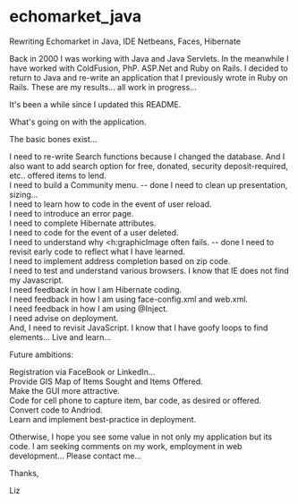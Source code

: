 # echomarket_java
Rewriting Echomarket in Java, IDE Netbeans, Faces, Hibernate 

Back in 2000 I was working with Java and Java Servlets.  In the meanwhile I have worked with ColdFusion, PhP. ASP.Net and Ruby on Rails.  I decided to return to Java and re-write an application that I previously wrote in Ruby on Rails.  These are my results...  all work in progress... 

It's been a while since I updated this README.

What's going on with the application.

The basic bones exist...

I need to re-write Search functions because I changed the database.  And I also want to add search option for free, donated, security deposit-required, etc.. offered items to lend.  
I need to build a Community menu. -- done 
I need to clean up presentation, sizing...   
I need to learn how to code in the event of user reload.    
I need to introduce an error page.  
I need to complete Hibernate attributes.  
I need to code for the event of a user deleted.  
I need to understand why <h:graphicImage often fails. -- done 
I need to revisit early code to reflect what I have learned.  
I need to implement address completion based on zip code.  
I need to test and understand various browsers.  I know that IE does not find my Javascript.  
I need feedback in how I am Hibernate coding.  
I need feedback in how I am using face-config.xml and web.xml.    
I need feedback in how I am using @Inject.   
I need advise on deployment.  
And, I need to revisit JavaScript.  I know that I have goofy loops to find elements... Live and learn...  

Future ambitions:  

Registration via FaceBook or LinkedIn...  
Provide GIS Map of Items Sought and Items Offered.  
Make the GUI more attractive.  
Code for cell phone to capture item, bar code, as desired or offered.  
Convert code to Andriod.   
Learn and implement best-practice in deployment.  

Otherwise, I hope you see some value in not only my application but its code.  I am seeking comments on my work, employment in web development... Please contact me...  

Thanks,  

Liz
